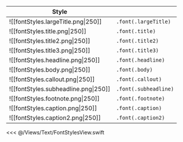 | Style                                |                       |
| ------------------------------------ | --------------------- |
| ![[fontStyles.largeTitle.png\|250]]  | `.font(.largeTitle)`  |
| ![[fontStyles.title.png\|250]]       | `.font(.title)`       |
| ![[fontStyles.title2.png\|250]]      | `.font(.title2)`      |
| ![[fontStyles.title3.png\|250]]      | `.font(.title3)`      |
| ![[fontStyles.headline.png\|250]]    | `.font(.headline)`    |
| ![[fontStyles.body.png\|250]]        | `.font(.body)`        |
| ![[fontStyles.callout.png\|250]]     | `.font(.callout)`     |
| ![[fontStyles.subheadline.png\|250]] | `.font(.subheadline)` |
| ![[fontStyles.footnote.png\|250]]    | `.font(.footnote)`    |
| ![[fontStyles.caption.png\|250]]     | `.font(.caption)`     |
| ![[fontStyles.caption2.png\|250]]    | `.font(.caption2)`    |

<<< @/Views/Text/FontStylesView.swift
